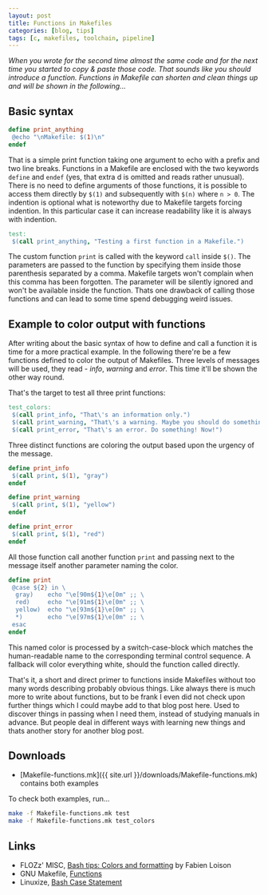 ```yaml
---
layout: post
title: Functions in Makefiles
categories: [blog, tips]
tags: [c, makefiles, toolchain, pipeline]
---
```


*When you wrote for the second time almost the same code and for the next time you started to copy & paste those code.
That sounds like you should introduce a function. Functions in Makefile can shorten and clean things up and will be
shown in the following...*

## Basic syntax

```Makefile
define print_anything
 @echo "\nMakefile: $(1)\n"
endef
```

That is a simple print function taking one argument to echo with a prefix and two line breaks. Functions in a Makefile
are enclosed with the two keywords `define` and `endef` (yes, that extra d is omitted and reads rather unusual). There
is no need to define arguments of those functions, it is possible to access them directly by `$(1)` and subsequently
with `$(n)` where `n > 0`. The indention is optional what is noteworthy due to Makefile targets forcing indention.
In this particular case it can increase readability like it is always with indention.

```Makefile
test:
 $(call print_anything, "Testing a first function in a Makefile.")
```

The custom function `print` is called with the keyword `call` inside `$()`. The parameters are passed to the function
by specifying them inside those parenthesis separated by a comma. Makefile targets won't complain when this comma has
been forgotten. The parameter will be silently ignored and won't be available inside the function. Thats one drawback
of calling those functions and can lead to some time spend debugging weird issues.

## Example to color output with functions

After writing about the basic syntax of how to define and call a function it is time for a more practical example. In
the following there're be a few functions defined to color the output of Makefiles. Three levels of messages will be
used, they read - *info*, *warning* and *error*. This time it'll be shown the other way round.

That's the target to test all three print functions:

```Makefile
test_colors:
 $(call print_info, "That\'s an information only.")
 $(call print_warning, "That\'s a warning. Maybe you should do something.")
 $(call print_error, "That\'s an error. Do something! Now!")
```

Three distinct functions are coloring the output based upon the urgency of the message.

```Makefile
define print_info
 $(call print, $(1), "gray")
endef

define print_warning
 $(call print, $(1), "yellow")
endef

define print_error
 $(call print, $(1), "red")
endef
```

All those function call another function `print` and passing next to the message itself another parameter naming the
color.

```Makefile
define print
 @case ${2} in \
  gray)    echo "\e[90m${1}\e[0m" ;; \
  red)     echo "\e[91m${1}\e[0m" ;; \
  yellow)  echo "\e[93m${1}\e[0m" ;; \
  *)       echo "\e[97m${1}\e[0m" ;; \
 esac
endef
```

This named color is processed by a switch-case-block which matches the human-readable name to the corresponding
terminal control sequence. A fallback will color everything white, should the function called directly.

That's it, a short and direct primer to functions inside Makefiles without too many words describing probably obvious
things. Like always there is much more to write about functions, but to be frank I even did not check upon further
things which I could maybe add to that blog post here. Used to discover things in passing when I need them, instead
of studying manuals in advance. But people deal in different ways with learning new things and thats another story
for another blog post.

## Downloads

- [Makefile-functions.mk]({{ site.url }}/downloads/Makefile-functions.mk) contains both examples

To check both examples, run...

```sh
make -f Makefile-functions.mk test
make -f Makefile-functions.mk test_colors
```

## Links

- FLOZz' MISC, [Bash tips: Colors and formatting](https://misc.flogisoft.com/bash/tip_colors_and_formatting)
  by Fabien Loison
- GNU Makefile, [Functions](https://www.gnu.org/software/make/manual/html_node/Functions.html)
- Linuxize, [Bash Case Statement](https://linuxize.com/post/bash-case-statement/)
